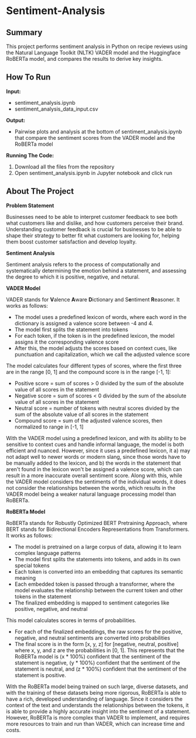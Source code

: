 # Sentiment-Analysis

## Summary

This project performs sentiment analysis in Python on recipe reviews using the Natural Language Toolkit (NLTK) VADER model and the Huggingface RoBERTa model, and compares the results to derive key insights.

## How To Run

**Input:**
- sentiment_analysis.ipynb
- sentiment_analysis_data_input.csv

**Output:**
- Pairwise plots and analysis at the bottom of sentiment_analysis.ipynb that compare the sentiment scores from the VADER model and the RoBERTa model

**Running The Code:**
1. Download all the files from the repository
2. Open sentiment_analysis.ipynb in Jupyter notebook and click run

## About The Project

**Problem Statement**

Businesses need to be able to interpret customer feedback to see both what customers like and dislike, and how customers perceive their brand. Understanding customer feedback is crucial for businesses to be able to shape their strategy to better fit what customers are looking for, helping them boost customer satisfaction and develop loyalty.

**Sentiment Analysis**

Sentiment analysis refers to the process of computationally and systematically determining the emotion behind a statement, and assessing the degree to which it is positive, negative, and netural.

**VADER Model**

VADER stands for **V**alence **A**ware **D**ictionary and S**e**ntiment **R**easoner. It works as follows:
- The model uses a predefined lexicon of words, where each word in the dictionary is assigned a valence score between -4 and 4.
- The model first splits the statement into tokens
- For each token, if the token is in the predefined lexicon, the model assigns it the corresponding valence score
- After this, the model adjusts the scores based on context cues, like punctuation and capitalization, which we call the adjusted valence score

The model calculates four different types of scores, where the first three are in the range [0, 1] and the compound score is in the range [-1, 1]:
- Positive score = sum of scores > 0 divided by the sum of the absolute value of all scores in the statement
- Negative score = sum of scores < 0 divided by the sum of the absolute value of all scores in the statement
- Neutral score = number of tokens with neutral scores divided by the sum of the absolute value of all scores in the statement
- Compound score = sum of the adjusted valence scores, then normalized to range in [-1, 1]

With the VADER model using a predefined lexicon, and with its ability to be sensitive to context cues and handle informal language, the model is both efficient and nuanced. However, since it uses a predefined lexicon, it a) may not adapt well to newer words or modern slang, since those words have to be manually added to the lexicon, and b) the words in the statement that aren't found in the lexicon won't be assigned a valence score, which can result in a more inaccurate overall sentiment score. Along with this, while the VADER model considers the sentiments of the individual words, it does not consider the relationships between the words, which results in the VADER model being a weaker natural language processing model than RoBERTa.

**RoBERTa Model**

RoBERTa stands for Robustly Optimized BERT Pretraining Approach, where BERT stands for Bidirectional Encoders Representations from Transformers. It works as follows:
- The model is pretrained on a large corpus of data, allowing it to learn complex language patterns
- The model first splits the statements into tokens, and adds in its own special tokens
- Each token is converted into an embedding that captures its semantic meaning
- Each embedded token is passed through a transformer, where the model evaluates the relationship between the current token and other tokens in the statement
- The finalized embedding is mapped to sentiment categories like positive, negative, and neutral

This model calculates scores in terms of probabilities. 
- For each of the finalized embeddings, the raw scores for the positive, negative, and neutral sentiments are converted into probabilities
- The final score is in the form [x, y, z] for [negative, neutral, positive] where x, y, and z are the probabilities in [0, 1]. This represents that the RoBERTa model is (x * 100%) confident that the sentiment of the statement is negative, (y * 100%) confident that the sentiment of the statement is neutral, and (z * 100%) confident that the sentiment of the statement is positive.

With the RoBERTa model being trained on such large, diverse datasets, and with the training of these datasets being more rigorous, RoBERTa is able to have a rich, developed understanding of language. Since it considers the context of the text and understands the relationships between the tokens, it is able to provide a highly accurate insight into the sentiment of a statement. However, RoBERTa is more complex than VADER to implement, and requires more resources to train and run than VADER, which can increase time and costs.
